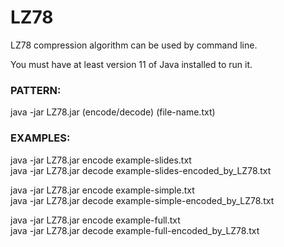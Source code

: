 # LZ78
LZ78 compression algorithm can be used by command line.

You must have at least version 11 of Java installed to run it.


### PATTERN:
java -jar LZ78.jar (encode/decode) (file-name.txt)


### EXAMPLES:
java -jar LZ78.jar encode example-slides.txt<br/>
java -jar LZ78.jar decode example-slides-encoded_by_LZ78.txt

java -jar LZ78.jar encode example-simple.txt<br/>
java -jar LZ78.jar decode example-simple-encoded_by_LZ78.txt

java -jar LZ78.jar encode example-full.txt<br/>
java -jar LZ78.jar decode example-full-encoded_by_LZ78.txt
